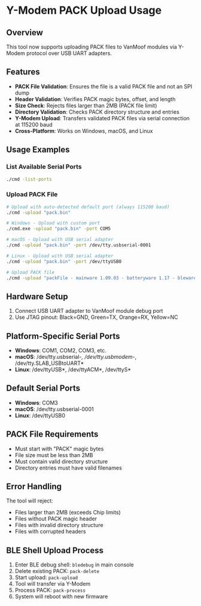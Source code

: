 # Y-Modem PACK Upload Usage

## Overview
This tool now supports uploading PACK files to VanMoof modules via Y-Modem protocol over USB UART adapters.

## Features
- **PACK File Validation**: Ensures the file is a valid PACK file and not an SPI dump
- **Header Validation**: Verifies PACK magic bytes, offset, and length
- **Size Check**: Rejects files larger than 2MB (PACK file limit)
- **Directory Validation**: Checks PACK directory structure and entries
- **Y-Modem Upload**: Transfers validated PACK files via serial connection at 115200 baud
- **Cross-Platform**: Works on Windows, macOS, and Linux

## Usage Examples

### List Available Serial Ports
```bash
./cmd -list-ports
```

### Upload PACK File
```bash
# Upload with auto-detected default port (always 115200 baud)
./cmd -upload "pack.bin"

# Windows - Upload with custom port
./cmd.exe -upload "pack.bin" -port COM5

# macOS - Upload with USB serial adapter
./cmd -upload "pack.bin" -port /dev/tty.usbserial-0001

# Linux - Upload with USB serial adapter
./cmd -upload "pack.bin" -port /dev/ttyUSB0

# Upload PACK file
./cmd -upload "packFile - mainware 1.09.03 - batteryware 1.17 - bleware 2.4.01 - motorware S.0.00.22 - shifterware 0.237.bin"
```

## Hardware Setup
1. Connect USB UART adapter to VanMoof module debug port
2. Use JTAG pinout: Black=GND, Green=TX, Orange=RX, Yellow=NC

## Platform-Specific Serial Ports
- **Windows**: COM1, COM2, COM3, etc.
- **macOS**: /dev/tty.usbserial-*, /dev/tty.usbmodem-*, /dev/tty.SLAB_USBtoUART*
- **Linux**: /dev/ttyUSB*, /dev/ttyACM*, /dev/ttyS*

## Default Serial Ports
- **Windows**: COM3
- **macOS**: /dev/tty.usbserial-0001
- **Linux**: /dev/ttyUSB0

## PACK File Requirements
- Must start with "PACK" magic bytes
- File size must be less than 2MB
- Must contain valid directory structure
- Directory entries must have valid filenames

## Error Handling
The tool will reject:
- Files larger than 2MB (exceeds Chip limits)
- Files without PACK magic header
- Files with invalid directory structure
- Files with corrupted headers

## BLE Shell Upload Process
1. Enter BLE debug shell: `bledebug` in main console
2. Delete existing PACK: `pack-delete`
3. Start upload: `pack-upload`
4. Tool will transfer via Y-Modem
5. Process PACK: `pack-process`
6. System will reboot with new firmware
